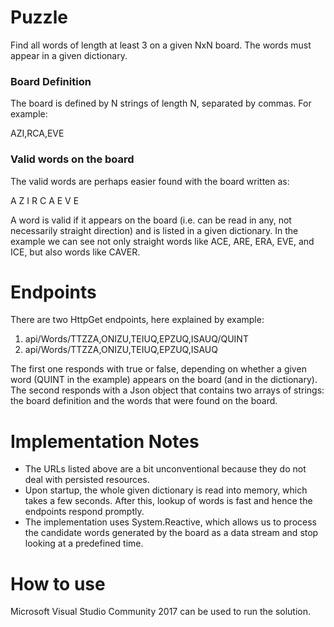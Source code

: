 # Puzzle

Find all words of length at least 3 on a given NxN board. The words must appear in a given dictionary.

### Board Definition

The board is defined by N strings of length N, separated by commas. For example: 

AZI,RCA,EVE

### Valid words on the board

The valid words are perhaps easier found with the board written as:

A Z I
R C A
E V E 

A word is valid if it appears on the board (i.e. can be read in any, not necessarily straight direction) and is listed in a given dictionary. In the example we can see not only straight words like ACE, ARE, ERA, EVE, and ICE, but also words like CAVER.

# Endpoints

There are two HttpGet endpoints, here explained by example:

1. api/Words/TTZZA,ONIZU,TEIUQ,EPZUQ,ISAUQ/QUINT
2. api/Words/TTZZA,ONIZU,TEIUQ,EPZUQ,ISAUQ

The first one responds with true or false, depending on whether a given word (QUINT in the example) appears on the board (and in the  dictionary).
The second responds with a Json object that contains two arrays of strings: the board definition and the words that were found on the board.

# Implementation Notes

* The URLs listed above are a bit unconventional because they do not deal with persisted resources.
* Upon startup, the whole given dictionary is read into memory, which takes a few seconds. After this, lookup of words is fast and hence the endpoints respond promptly.
* The implementation uses System.Reactive, which allows us to process the candidate words generated by the board as a data stream and stop looking at a predefined time.

# How to use

Microsoft Visual Studio Community 2017 can be used to run the solution.  